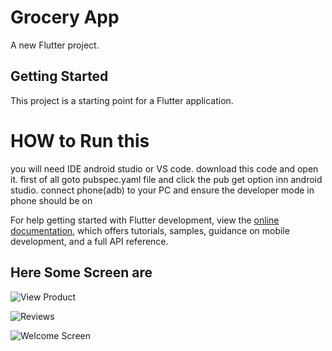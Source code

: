 # Grocery App

A new Flutter project.

## Getting Started
This project is a starting point for a Flutter application.
# HOW to Run this
you will need IDE android studio or VS code.
download this code and open it.
first of all goto pubspec.yaml file and click the pub get option inn android studio.
connect phone(adb) to  your PC and ensure the developer mode in phone should be on  



For help getting started with Flutter development, view the
[online documentation](https://docs.flutter.dev/), which offers tutorials,
samples, guidance on mobile development, and a full API reference.
## Here Some Screen are 
![View Product](https://github.com/FlutterAnaconda/GroceryApp/assets/126940525/a596e1a2-03ef-434f-b046-9000999ae077)

![Reviews](https://github.com/FlutterAnaconda/GroceryApp/assets/126940525/a3ae6128-e68e-46a7-9130-c56fd2efbbc9)

![Welcome Screen](https://github.com/FlutterAnaconda/GroceryApp/assets/126940525/4cb1b734-0bbe-4c10-bbf0-39ee85b21c36)
